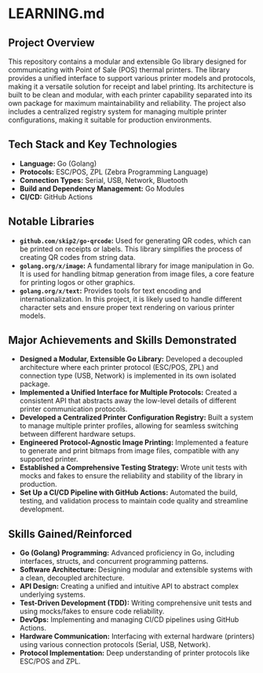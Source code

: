 # LEARNING.md

## Project Overview

This repository contains a modular and extensible Go library designed for communicating with Point of Sale (POS) thermal printers. The library provides a unified interface to support various printer models and protocols, making it a versatile solution for receipt and label printing. Its architecture is built to be clean and modular, with each printer capability separated into its own package for maximum maintainability and reliability. The project also includes a centralized registry system for managing multiple printer configurations, making it suitable for production environments.

## Tech Stack and Key Technologies

*   **Language:** Go (Golang)
*   **Protocols:** ESC/POS, ZPL (Zebra Programming Language)
*   **Connection Types:** Serial, USB, Network, Bluetooth
*   **Build and Dependency Management:** Go Modules
*   **CI/CD:** GitHub Actions

## Notable Libraries

*   **`github.com/skip2/go-qrcode`:** Used for generating QR codes, which can be printed on receipts or labels. This library simplifies the process of creating QR codes from string data.
*   **`golang.org/x/image`:** A fundamental library for image manipulation in Go. It is used for handling bitmap generation from image files, a core feature for printing logos or other graphics.
*   **`golang.org/x/text`:** Provides tools for text encoding and internationalization. In this project, it is likely used to handle different character sets and ensure proper text rendering on various printer models.

## Major Achievements and Skills Demonstrated

*   **Designed a Modular, Extensible Go Library:** Developed a decoupled architecture where each printer protocol (ESC/POS, ZPL) and connection type (USB, Network) is implemented in its own isolated package.
*   **Implemented a Unified Interface for Multiple Protocols:** Created a consistent API that abstracts away the low-level details of different printer communication protocols.
*   **Developed a Centralized Printer Configuration Registry:** Built a system to manage multiple printer profiles, allowing for seamless switching between different hardware setups.
*   **Engineered Protocol-Agnostic Image Printing:** Implemented a feature to generate and print bitmaps from image files, compatible with any supported printer.
*   **Established a Comprehensive Testing Strategy:** Wrote unit tests with mocks and fakes to ensure the reliability and stability of the library in production.
*   **Set Up a CI/CD Pipeline with GitHub Actions:** Automated the build, testing, and validation process to maintain code quality and streamline development.

## Skills Gained/Reinforced

*   **Go (Golang) Programming:** Advanced proficiency in Go, including interfaces, structs, and concurrent programming patterns.
*   **Software Architecture:** Designing modular and extensible systems with a clean, decoupled architecture.
*   **API Design:** Creating a unified and intuitive API to abstract complex underlying systems.
*   **Test-Driven Development (TDD):** Writing comprehensive unit tests and using mocks/fakes to ensure code reliability.
*   **DevOps:** Implementing and managing CI/CD pipelines using GitHub Actions.
*   **Hardware Communication:** Interfacing with external hardware (printers) using various connection protocols (Serial, USB, Network).
*   **Protocol Implementation:** Deep understanding of printer protocols like ESC/POS and ZPL.
